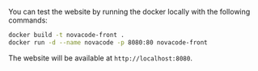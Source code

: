 You can test the website by running the docker locally with the following commands:
```bash
docker build -t novacode-front .
docker run -d --name novacode -p 8080:80 novacode-front
```
The website will be available at `http://localhost:8080`.
